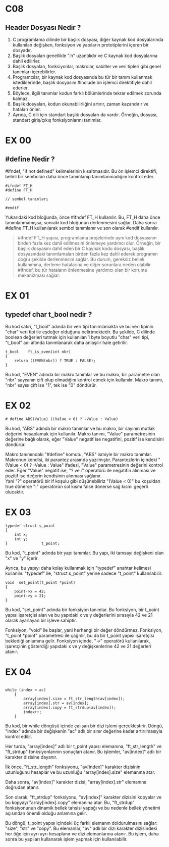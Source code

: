 # C08

<h2> Header Dosyası Nedir ? </h2> 

<ol>
<li>C programlama dilinde bir başlık dosyası, diğer kaynak kod dosyalarında kullanılan değişken, fonksiyon ve yapıların prototiplerini içeren bir dosyadır.</li> 
<li>Başlık dosyaları genellikle ".h" uzantılıdır ve C kaynak kod dosyalarına dahil edilirler.</li>
<li>Başlık dosyaları, fonksiyonlar, makrolar, sabitler ve veri tipleri gibi genel tanımları içerebilirler.</li>
<li>Programcılar, bir kaynak kod dosyasında bu tür bir tanım kullanmak istediklerinde, başlık dosyasını #include ön işlemci direktifiyle dahil ederler.</li>
<li>Böylece, ilgili tanımlar kodun farklı bölümlerinde tekrar edilmek zorunda kalmaz.</li>
<li>Başlık dosyaları, kodun okunabilirliğini artırır, zaman kazandırır ve hataları önler.</li>
<li>Ayrıca, C dili için standart başlık dosyaları da vardır. Örneğin, <stdio.h> dosyası, standart giriş/çıkış fonksiyonlarını tanımlar.</li>
</ol>

<h1> EX 00 </h1>

<h2> #define  Nedir ? </h2> 

#ifndef, "if not defined" kelimelerinin kısaltmasıdır. Bu ön işlemci direktifi, belirli bir sembolün daha önce tanımlanıp tanımlanmadığını kontrol eder.
  <pre>
<code>#ifndef FT_H
#define FT_H

// sembol tanımları

#endif </code>
</pre>
Yukarıdaki kod bloğunda, önce #ifndef FT_H kullanılır. Bu, FT_H daha önce tanımlanmamışsa, sonraki kod bloğunun derlenmesini sağlar. Daha sonra #define FT_H kullanılarak sembol tanımlanır ve son olarak #endif kullanılır.
<blockquote>
#ifndef FT_H yapısı, programlama projelerinde aynı kod dosyasının birden fazla kez dahil edilmesini önlemeye yardımcı olur. Örneğin, bir başlık dosyasını dahil eden bir C kaynak kodu dosyası, başlık dosyasındaki tanımlamaları birden fazla kez dahil ederek programın doğru şekilde derlenmesini sağlar. Bu durum, gereksiz bellek kullanımına, derleme hatalarına ve diğer sorunlara neden olabilir. #ifndef, bu tür hataların önlenmesine yardımcı olan bir koruma mekanizması sağlar.</blockquote>

<h1> EX 01 </h1>

<h2> typedef char t_bool nedir ? </h2> 

Bu kod satırı, "t_bool" adında bir veri tipi tanımlamakta ve bu veri tipinin "char" veri tipi ile eşdeğer olduğunu belirtmektedir. Bu şekilde, C dilinde boolean değerleri tutmak için kullanılan 1 byte boyutlu "char" veri tipi, "t_bool" adı altında tanımlanarak daha anlaşılır hale getirilir.

  <pre>
<code>t_bool	ft_is_even(int nbr)
{
	return ((EVEN(nbr)) ? TRUE : FALSE);
}</code>
</pre>
Bu kod, "EVEN" adında bir makro tanımlar ve bu makro, bir parametre olan "nbr" sayısının çift olup olmadığını kontrol etmek için kullanılır. Makro tanımı, "nbr" sayısı çift ise "1", tek ise "0" döndürür.

<h1> EX 02 </h1>

<code># define ABS(Value) ((Value < 0) ? -Value : Value) </code>

Bu kod, "ABS" adında bir makro tanımlar ve bu makro, bir sayının mutlak değerini hesaplamak için kullanılır. Makro tanımı, "Value" parametresinin değerine bağlı olarak, eğer "Value" negatif ise negatifini, pozitif ise kendisini döndürür.

Makro tanımındaki "#define" komutu, "ABS" ismiyle bir makro tanımlar. Makronun kendisi, iki parantez arasında yazılmıştır. Parantezlerin içindeki "(Value < 0) ? -Value : Value" ifadesi, "Value" parametresinin değerini kontrol eder. Eğer "Value" negatif ise, "? ve :" operatörü ile negatifin alınması ve pozitif ise değerin kendisinin alınması sağlanır.
<br>Yani "?" operatörü bir if koşulu gibi düşünebiliriz "(Value < 0)" bu koşuldan true dönerse ":" operatörün sol kısmı false dönerse sağ kısmı geçerli olucaktır.<br>
	
<h1> EX 03 </h1>
  <pre>
<code>typedef struct s_point
{
	int	x;
	int	y;
}				t_point;</code>
</pre>
	
Bu kod, "t_point" adında bir yapı tanımlar. Bu yapı, iki tamsayı değişkeni olan "x" ve "y" içerir.

Ayrıca, bu yapıyı daha kolay kullanmak için "typedef" anahtar kelimesi kullanılır. "typedef" ile, "struct s_point" yerine sadece "t_point" kullanılabilir.

 <pre>
<code>void	set_point(t_point *point)
{
	point->x = 42;
	point->y = 21;
}</code>
</pre>	
	
Bu kod, "set_point" adında bir fonksiyon tanımlar. Bu fonksiyon, bir t_point yapısı işaretçisi alan ve bu yapıdaki x ve y değerlerini sırasıyla 42 ve 21 olarak ayarlayan bir işleve sahiptir.

Fonksiyon, "void" ile başlar, yani herhangi bir değer döndürmez. Fonksiyon, "t_point *point" parametresi ile çağrılır, bu da bir t_point yapısı işaretçisi beklediği anlamına gelir. Fonksiyon içinde, "->" operatörü kullanılarak, işaretçinin gösterdiği yapıdaki x ve y değişkenlerine 42 ve 21 değerleri atanır.
	
<h1> EX 04 </h1>
<pre><code>
while (index < ac)
	{
		array[index].size = ft_str_length(av[index]);
		array[index].str = av[index];
		array[index].copy = ft_strdup(av[index]);
		index++;
	}</code>
</pre>
	
Bu kod, bir while döngüsü içinde çalışan bir dizi işlemi gerçekleştirir. Döngü, "index" adında bir değişkenin "ac" adlı bir sınır değerine kadar artırılmasıyla kontrol edilir.

Her turda, "array[index]" adlı bir t_point yapısı elemanına, "ft_str_length" ve "ft_strdup" fonksiyonlarının sonuçları atanır. Bu işlemler, "av[index]" adlı bir karakter dizisine dayanır.

İlk önce, "ft_str_length" fonksiyonu, "av[index]" karakter dizisinin uzunluğunu hesaplar ve bu uzunluğu "array[index].size" elemanına atar.

Daha sonra, "av[index]" karakter dizisi, "array[index].str" elemanına doğrudan atanır.

Son olarak, "ft_strdup" fonksiyonu, "av[index]" karakter dizisini kopyalar ve bu kopyayı "array[index].copy" elemanına atar. Bu, "ft_strdup" fonksiyonunun dinamik bellek tahsisi yaptığı ve bu nedenle bellek yönetimi açısından önemli olduğu anlamına gelir.

Bu döngü, t_point yapısı içindeki üç farklı elemanın doldurulmasını sağlar: "size", "str" ve "copy". Bu elemanlar, "av" adlı bir dizi karakter dizisindeki her öğe için ayrı ayrı hesaplanır ve dizi elemanlarına atanır. Bu işlem, daha sonra bu yapıları kullanarak işlem yapmak için kullanılabilir.
